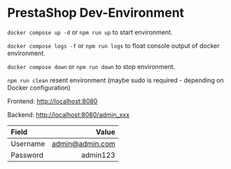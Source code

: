 # PrestaShop Dev-Environment

```docker compose up -d``` or ```npm run up``` to start environment.

```docker compose logs -f``` or ```npm run logs``` to float console output of docker environment.

```docker compose down``` or ```npm run down``` to stop environment.

```npm run clean``` resent environment (maybe sudo is required - depending on Docker configuration)

Frontend: [http://localhost:8080](http://localhost:8080)

Backend: [http://localhost:8080/admin_xxx](http://localhost:8080/admin_xxx)

| Field     | Value           |
| :-------- | --------------: |
| Username  | admin@admin.com |
| Password  | admin123        |